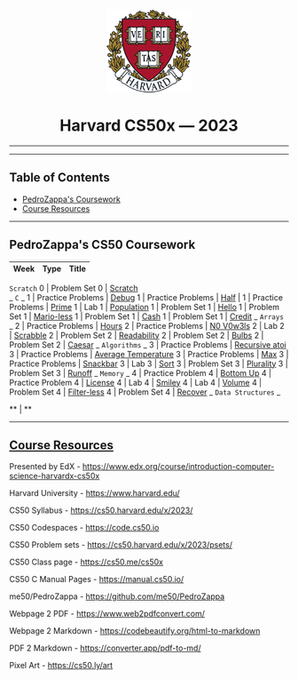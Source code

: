 <br>
<p align="center">
<img src="harvard.png" alt="logo" height="150"/>
</p>
<h1 align="center">
Harvard CS50x — 2023
</h1>

___
___

## Table of Contents
- [PedroZappa's Coursework](#pedrozappas-cs50-coursework)
- [Course Resources](#course-resources)

___

## PedroZappa's CS50 Coursework

<!-- https://github.com/gepser/markdown-progress -->
  Week | Type          | Title       
  -----| ----------- | -----------  
  `Scratch` 
  0    | Problem Set 0     | [Scratch](C/pset0/)  
  _ `C` _
  1    | Practice Problems | [Debug](C/pp1/) 
  1    | Practice Problems | [Half](C/pp1/) |
  1    | Practice Problems | [Prime](C/pp1/) 
  1    | Lab 1             | [Population](C/lab1/) 
  1    | Problem Set 1     | [Hello](C/pset1/) 
  1    | Problem Set 1     | [Mario-less](C/pset1/) 
  1    | Problem Set 1     | [Cash](C/pset1/) 
  1    | Problem Set 1     | [Credit](C/pset1/) 
  _ `Arrays` _
  2    | Practice Problems | [Hours](C/pp2/)
  2    | Practice Problems | [N0 V0w3ls](C/pp2/)
  2    | Lab 2             | [Scrabble](C/lab2/) 
  2    | Problem Set 2     | [Readability](C/pset2/) 
  2    | Problem Set 2     | [Bulbs](C/pset2/) 
  2    | Problem Set 2     | [Caesar](C/pset2/) 
  _ `Algorithms` _
  3    | Practice Problems | [Recursive atoi](C/pp3/) 
  3    | Practice Problems | [Average Temperature](C/pp3/) 
  3    | Practice Problems | [Max](C/pp3/) 
  3    | Practice Problems | [Snackbar](C/pp3/) 
  3    | Lab 3             | [Sort](C/lab3/) 
  3    | Problem Set 3     | [Plurality](C/pset3/) 
  3    | Problem Set 3     | [Runoff](C/pset3/) 
  _ `Memory` _
  4    | Practice Problem 4 | [Bottom Up](C/pp4/) 
  4    | Practice Problem 4 | [License](C/pp4/) 
  4    | Lab 4              | [Smiley](C/lab4/smiley/) 
  4    | Lab 4              | [Volume](C/lab4/volume/) 
  4    | Problem Set 4     | [Filter-less](C/pset4/filter-less/)
  4    | Problem Set 4     | [Recover](C/pset4/recover/)
  _ `Data Structures` _

  ** | ** 

<hr>

## [Course Resources](#course-resources)

Presented by EdX - https://www.edx.org/course/introduction-computer-science-harvardx-cs50x

Harvard University - https://www.harvard.edu/

CS50 Syllabus - https://cs50.harvard.edu/x/2023/

CS50 Codespaces - https://code.cs50.io

CS50 Problem sets - https://cs50.harvard.edu/x/2023/psets/

CS50 Class page - https://cs50.me/cs50x

CS50 C Manual Pages -  https://manual.cs50.io/

me50/PedroZappa - https://github.com/me50/PedroZappa

Webpage 2 PDF - https://www.web2pdfconvert.com/

Webpage 2 Markdown - https://codebeautify.org/html-to-markdown

PDF 2 Markdown - https://converter.app/pdf-to-md/

Pixel Art - https://cs50.ly/art
